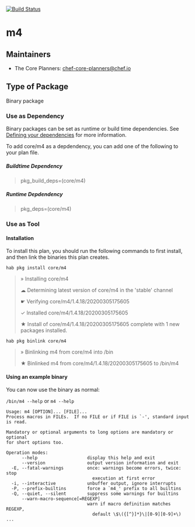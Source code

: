 [![Build Status](https://dev.azure.com/chefcorp-partnerengineering/Chef%20Base%20Plans/_apis/build/status/chef-base-plans.m4?branchName=master)](https://dev.azure.com/chefcorp-partnerengineering/Chef%20Base%20Plans/_build/latest?definitionId=85&branchName=master)

# m4

## Maintainers

* The Core Planners: <chef-core-planners@chef.io>

## Type of Package

Binary package

### Use as Dependency

Binary packages can be set as runtime or build time dependencies. See [Defining your dependencies](https://www.habitat.sh/docs/developing-packages/developing-packages/#sts=Define%20Your%20Dependencies) for more information.

To add core/m4 as a depdendency, you can add one of the following to your plan file.

##### Buildtime Dependency

> pkg_build_deps=(core/m4)

##### Runtime Depdendency

> pkg_deps=(core/m4)

### Use as Tool

#### Installation

To install this plan, you should run the following commands to first install, and then link the binaries this plan creates.

`hab pkg install core/m4`

> » Installing core/m4
>
> ☁ Determining latest version of core/m4 in the 'stable' channel
>
> ☛ Verifying core/m4/1.4.18/20200305175605
>
> ✓ Installed core/m4/1.4.18/20200305175605
>
> ★ Install of core/m4/1.4.18/20200305175605 complete with 1 new packages installed.

`hab pkg binlink core/m4`

> » Binlinking m4 from core/m4 into /bin
>
> ★ Binlinked m4 from core/m4/1.4.18/20200305175605 to /bin/m4

#### Using an example binary
You can now use the binary as normal:

`/bin/m4 --help` or `m4 --help`

```
Usage: m4 [OPTION]... [FILE]...
Process macros in FILEs.  If no FILE or if FILE is `-', standard input
is read.

Mandatory or optional arguments to long options are mandatory or optional
for short options too.

Operation modes:
      --help                   display this help and exit
      --version                output version information and exit
  -E, --fatal-warnings         once: warnings become errors, twice: stop
                                 execution at first error
  -i, --interactive            unbuffer output, ignore interrupts
  -P, --prefix-builtins        force a `m4_' prefix to all builtins
  -Q, --quiet, --silent        suppress some warnings for builtins
      --warn-macro-sequence[=REGEXP]
                               warn if macro definition matches REGEXP,
                                 default \$\({[^}]*}\|[0-9][0-9]+\)
...
```
